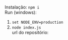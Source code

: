 Instalação: ```npm i```  
Run (windows):
1. ```set NODE_ENV=production```  
2. ```node index.js```  
url do repositório:


